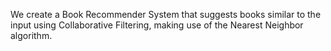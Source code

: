We create a Book Recommender System that suggests books similar to the input using Collaborative Filtering, making use of the Nearest Neighbor algorithm.
